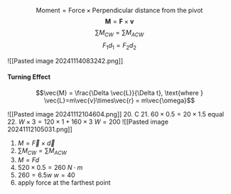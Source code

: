 
$$\text{Moment} = \text{Force} \times \text{Perpendicular distance from the pivot}$$
$$\boldsymbol{M} = \boldsymbol{F} \times \boldsymbol{v}$$
$$\sum M_{CW} = \sum M_{ACW}$$
$$F_{1}d_{1}=F_{2}d_{2}$$

![[Pasted image 20241114083242.png]]
#### Turning Effect
$$\vec{M} = \frac{\Delta \vec{L}}{\Delta t}, \text{where } \vec{L}=m\vec{v}\times\vec{r} = m\vec{\omega}$$
	







![[Pasted image 20241112104604.png]]
20. C
21. $60\times {0.5} = 20\times {1.5}$ equal
22. $W \times 3 = 120 \times 1 + 160 \times 3$ $W = 200$
![[Pasted image 20241112105031.png]]
1. $M=\vec{F} \times \vec{d}$
2. $\sum M_{CW} = \sum M_{ACW}$
3. $M=Fd$
4. $520\times 0.5=260\ N\cdot m$
5. $260 = 6.5w$  $w = 40$
6. apply force at the farthest point